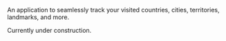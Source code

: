 
An application to seamlessly track your visited countries, cities, territories, landmarks, and more.

Currently under construction.